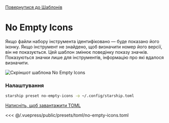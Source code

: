 [Повернутися до Шаблонів](./README.md#no-empty-icons)

# No Empty Icons

Якщо файли набору інструмента ідентифіковано — буде показано його іконку. Якщо інструмент не знайдено, щоб визначити номер його версії, він не показується. Цей шаблон змінює поведінку показу значків. Показуються значки лише для інструментів, інформацію про які вдалося визначити.

![Скріншот шаблона No Empty Icons](/presets/img/no-empty-icons.png)

### Налаштування

```sh
starship preset no-empty-icons -o ~/.config/starship.toml
```

[Натисніть, щоб завантажити TOML](/presets/toml/no-empty-icons.toml)

<<< @/.vuepress/public/presets/toml/no-empty-icons.toml
